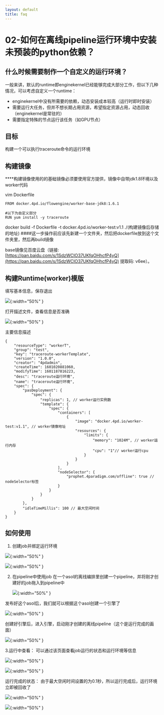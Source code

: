 ```yaml
---
layout: default
title: faq
---
```

# 02-如何在离线pipeline运行环境中安装未预装的python依赖？

## 什么时候需要制作一个自定义的运行环境？

一般来讲，默认的runtime即enginekernel已经能够完成大部分工作，但以下几种情况，可以考虑自定义一个runtime：

* enginekernel中没有所需要的依赖，动态安装成本较高（运行时即时安装）
* 需要运行大任务，但并不想长期占用资源，希望指定资源占用，动态回收（enginekernel是常驻的）
* 需要指定特殊的节点运行该任务（如GPU节点）

## 目标

构建一个可以执行traceroute命令的运行环境

## 构建镜像

****构建镜像使用的的基础镜像必须要使用官方提供，镜像中自带jdk1.8环境以及worker代码

vim Dockerfile

```
FROM docker.4pd.io/flowengine/worker-base-jdk8:1.6.1

#以下为自定义部分
RUN yum install -y traceroute
```

docker build -f Dockerfile -t docker.4pd.io/worker-test:v1.1 ./(构建镜像后存储的地址)  ####这一步操作前应该先新建一个文件夹，然后把dockerfile放到这个文件夹里，然后再build镜像

base镜像见百度云盘（链接: [https://pan.baidu.com/s/1SdzWCIO37UKfqOHhcfP4yQ](https://pan.baidu.com/s/1SdzWCIO37UKfqOHhcfP4yQ) 提取码: v6ee）。

## 构建Runtime(worker)模版

填写基本信息，保存退出

![](./images/3-1.png){:width="50%" }

打开描述文件，查看信息是否准确

![](./images/3-2.png){:width="50%" }

主要信息描述

```
{
    "resourceType": "workerT",
    "group": "test",
    "key": "traceroute-workerTemplate",
    "version": "1.0.0",
    "creator": "4pdadmin",
    "createTime": 1601020881060,
    "modifyTime": 1601187816223,
    "desc": "traceroute运行环境",
    "name": "traceroute运行环境",
    "spec": {
        "pasDeployment": {
            "spec": {
                "replicas": 1, // worker运行实例数
                "template": {
                    "spec": {
                        "containers": [
                            {
                                "image": "docker.4pd.io/worker-test:v1.1", // worker镜像地址
                                "resources": {
                                    "limits": {
                                        "memory": "1024M", // worker运行内存
                                        "cpu": "1"// worker运行cpu
                                    }
                                }
                            }
                        ],
                        "nodeSelector": {
                            "prophet.4paradigm.com/offline": true // nodeSelector标签
                        }
                    }
                }
            }
        },
        "idleTimeMillis": 100 // 最大空闲时间
    }
}
```

## 如何使用

1. 创建job并绑定运行环境

![](./images/3-3.png){:width="50%" }

![](./images/3-4.png){:width="50%" }

2. 在pipeline中使用job
   在一个asol的离线编排里创建一个pipeline，并将刚才创建好的job拖入到pipeline中

   ![](./images/3-5.png){:width="50%" }

发布好这个asol后，我们就可以根据这个asol创建一个引擎了

![](./images/3-6.png){:width="50%" }

创建好引擎后，进入引擎，启动刚才创建的离线pipeline（这个是运行完成的画面）

![](./images/3-7.png){:width="50%" }

3.运行中查看：
可以通过该页面查看job运行的状态和运行环境等信息

![](./images/3-8.png){:width="50%" }

![](./images/3-9.png){:width="50%" }

运行完成的状态：
由于最大空闲时间设置的为0.1秒，所以运行完成后，运行环境立即被回收了

![](./images/3-10.png){:width="50%" }

![](./images/3-11.png){:width="50%" }
